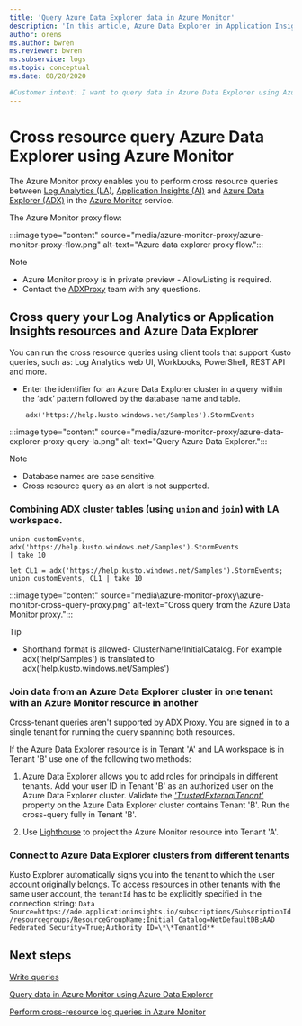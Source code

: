 ```yaml
---
title: 'Query Azure Data Explorer data in Azure Monitor'
description: 'In this article, Azure Data Explorer in Application Insights and Log Analytics data by using proxy for cross product queries'
author: orens
ms.author: bwren
ms.reviewer: bwren
ms.subservice: logs
ms.topic: conceptual
ms.date: 08/28/2020

#Customer intent: I want to query data in Azure Data Explorer using Azure Monitor by creating an Azure Monitor proxy for cross product queries with Azure Data Explorer
---
```


# Cross resource query Azure Data Explorer using Azure Monitor 

The Azure Monitor proxy enables you to perform cross resource queries between [Log Analytics (LA)](/azure/azure-monitor/platform/data-platform-logs), [Application Insights (AI)](/azure/azure-monitor/app/app-insights-overview) and [Azure Data Explorer (ADX)](https://docs.microsoft.com/azure/data-explorer/) in the [Azure Monitor](/azure/azure-monitor/) service. 

The Azure Monitor proxy flow: 

:::image type="content" source="media/azure-monitor-proxy/azure-monitor-proxy-flow.png" alt-text="Azure data explorer proxy flow.":::

> [!NOTE]
>*  Azure Monitor proxy is in private preview - AllowListing is required.
>*  Contact the [ADXProxy](mailto:adxproxy@microsoft.com) team with any questions.

## Cross query your Log Analytics or Application Insights resources and Azure Data Explorer

You can run the cross resource queries using client tools that support Kusto queries, such as: Log Analytics web UI, Workbooks, PowerShell, REST API and more.

* Enter the identifier for an Azure Data Explorer cluster in a query within the ‘adx’ pattern followed by the database name and table.
```kusto
    adx('https://help.kusto.windows.net/Samples').StormEvents 
```

:::image type="content" source="media/azure-monitor-proxy/azure-data-explorer-proxy-query-la.png" alt-text="Query Azure Data Explorer.":::

>[!NOTE]
>* Database names are case sensitive.
>*  Cross resource query as an alert is not supported.

### Combining ADX cluster tables (using `union` and `join`) with LA workspace.

```kusto
union customEvents, adx('https://help.kusto.windows.net/Samples').StormEvents 
| take 10
```

```kusto
let CL1 = adx('https://help.kusto.windows.net/Samples').StormEvents;
union customEvents, CL1 | take 10
```

:::image type="content" source="media\azure-monitor-proxy\azure-monitor-cross-query-proxy.png" alt-text="Cross query from the Azure Data Monitor proxy.":::

>[!TIP]
>*  Shorthand format is allowed- ClusterName/InitialCatalog. For example adx('help/Samples') is translated to adx('help.kusto.windows.net/Samples')

### Join data from an Azure Data Explorer cluster in one tenant with an Azure Monitor resource in another

Cross-tenant queries aren't supported by ADX Proxy. You are signed in to a single tenant for running the query spanning both resources.

If the Azure Data Explorer resource is in Tenant 'A' and LA workspace is in Tenant 'B' use one of the following two methods:

1. Azure Data Explorer allows you to add roles for principals in different tenants. Add your user ID in Tenant 'B' as an authorized user on the Azure Data Explorer cluster. Validate the *['TrustedExternalTenant'](https://docs.microsoft.com/powershell/module/az.kusto/update-azkustocluster)* property on the Azure Data Explorer cluster contains Tenant 'B'. Run the cross-query fully in Tenant 'B'. 

2. Use [Lighthouse](https://docs.microsoft.com/azure/lighthouse/) to project the Azure Monitor resource into Tenant 'A'.

### Connect to Azure Data Explorer clusters from different tenants

Kusto Explorer automatically signs you into the tenant to which the user account originally belongs. To access resources in other tenants with the same user account, the `tenantId` has to be explicitly specified in the connection string:
`Data Source=https://ade.applicationinsights.io/subscriptions/SubscriptionId/resourcegroups/ResourceGroupName;Initial Catalog=NetDefaultDB;AAD Federated Security=True;Authority ID=\*\*TenantId**`

## Next steps

[Write queries](https://docs.microsoft.com/azure/data-explorer/write-queries)

[Query data in Azure Monitor using Azure Data Explorer](https://docs.microsoft.com/azure/data-explorer/query-monitor-data)

[Perform cross-resource log queries in Azure Monitor](https://docs.microsoft.com/azure/azure-monitor/log-query/cross-workspace-query)